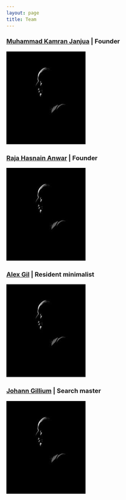 ```yaml
---
layout: page
title: Team
---
```


### [Muhammad Kamran Janjua](https://kjanjua26.github.io/) | Founder

![KJ](images/team_member.jpg)


### [Raja Hasnain Anwar](https://rhasnainanwar.github.io/) | Founder

![Raja](images/team_member.jpg)

### [Alex Gil](http://www.elotroalex.com/) | Resident minimalist
 
![Drag Racing](images/team_member.jpg)

### [Johann Gillium](https://github.com/JohannGillium) | Search master

![Drag Racing](images/team_member.jpg)









